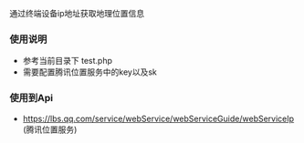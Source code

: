 通过终端设备ip地址获取地理位置信息


### 使用说明

- 参考当前目录下 test.php
- 需要配置腾讯位置服务中的key以及sk 

### 使用到Api

- https://lbs.qq.com/service/webService/webServiceGuide/webServiceIp  (腾讯位置服务)
